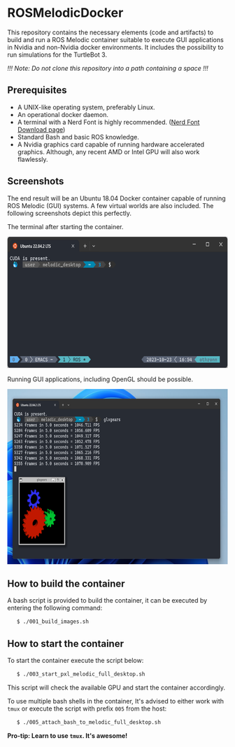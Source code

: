 # ROSMelodicDocker
This repository contains the necessary elements (code and artifacts) to build
and run a ROS Melodic container suitable to execute GUI applications in Nvidia
and non-Nvidia docker environments. It includes the possibility to run
simulations for the TurtleBot 3.


*!!! Note: Do not clone this repository into a path containing a space !!!*

## Prerequisites
* A UNIX-like operating system, preferably Linux.
* An operational docker daemon.
* A terminal with a Nerd Font is highly recommended. ([Nerd Font Download page](https://www.nerdfonts.com/font-downloads))
* Standard Bash and basic ROS knowledge.
* A Nvidia graphics card capable of running hardware accelerated
  graphics. Although, any recent AMD or Intel GPU will also work flawlessly.

## Screenshots
The end result will be an Ubuntu 18.04 Docker container capable of running ROS
Melodic (GUI) systems.  A few virtual worlds are also included. The following
screenshots depict this perfectly.

The terminal after starting the container.
<p align="center">
  <img height="300" src="./images/terminal.png">
</p>

Running GUI applications, including OpenGL should be possible.
<p align="center">
  <img height="400" src="./images/glxgears.png">
</p>


## How to build the container
A bash script is provided to build the container, it can be executed by entering the
following command:

```bash
   $ ./001_build_images.sh
```

## How to start the container
To start the container execute the script below:

```bash
   $ ./003_start_pxl_melodic_full_desktop.sh
```
This script will check the available GPU and start the container accordingly.

To use multiple bash shells in the container, It's advised to either work with
`tmux` or execute the script with prefix `005` from the host:

```bash
   $ ./005_attach_bash_to_melodic_full_desktop.sh
```

**Pro-tip: Learn to use `tmux`. It's awesome!**
